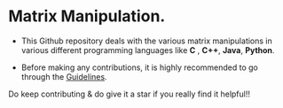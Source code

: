 # Matrix Manipulation.

* This Github repository deals with the various matrix manipulations in various different programming languages like **C** , **C++**, **Java**, **Python**.

* Before making any contributions, it is highly recommended to go through the [Guidelines](https://github.com/SoumyadeepMukherjee/Matrix_Manipulation/blob/main/Contributing.md).


Do keep contributing & do give it a star if you really find it helpful!!
